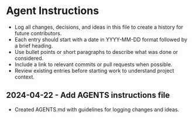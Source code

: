 # Agent Instructions

- Log all changes, decisions, and ideas in this file to create a history for future contributors.
- Each entry should start with a date in YYYY-MM-DD format followed by a brief heading.
- Use bullet points or short paragraphs to describe what was done or considered.
- Include a link to relevant commits or pull requests when possible.
- Review existing entries before starting work to understand project context.

## 2024-04-22 - Add AGENTS instructions file
- Created AGENTS.md with guidelines for logging changes and ideas.

